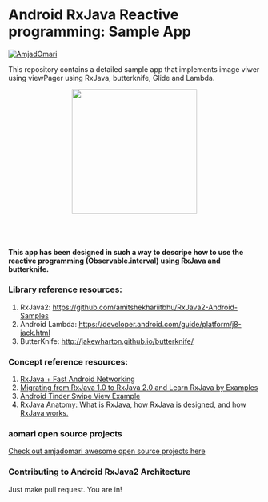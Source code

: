 # Android RxJava Reactive programming: Sample App
[![AmjadOmari](https://firebasestorage.googleapis.com/v0/b/misc-31544.appspot.com/o/aomari.svg?alt=media&token=77658c30-5a06-4e1f-a783-2a51675d16b1)](http://www.amjadomari.com/)

This repository contains a detailed sample app that implements image viwer using viewPager using RxJava, butterknife, Glide and Lambda.
<p align="center">
  <img src="https://firebasestorage.googleapis.com/v0/b/misc-31544.appspot.com/o/slider.PNG?alt=media&token=3e59cedd-6347-42be-8586-da97a6f01966" width="250">
</p>
<br>
<br>

#### This app has been designed in such a way to descripe how to use the reactive programming (Observable.interval) using RxJava and butterknife.

### Library reference resources:
1. RxJava2: https://github.com/amitshekhariitbhu/RxJava2-Android-Samples
2. Android Lambda: https://developer.android.com/guide/platform/j8-jack.html
3. ButterKnife: http://jakewharton.github.io/butterknife/

### Concept reference resources:
1. [RxJava + Fast Android Networking](https://blog.mindorks.com/rxjava-fast-android-networking-6e3d90ee4387#.7hjoex22m)
2. [Migrating from RxJava 1.0 to RxJava 2.0 and Learn RxJava by Examples](https://blog.mindorks.com/migrating-from-rxjava1-to-rxjava2-5dac0a94b4aa#.3lg46kora)
3. [Android Tinder Swipe View Example](https://blog.mindorks.com/android-tinder-swipe-view-example-3eca9b0d4794#.u7i7jbbvy)
4. [RxJava Anatomy: What is RxJava, how RxJava is designed, and how RxJava works.](https://blog.mindorks.com/rxjava-anatomy-what-is-rxjava-how-rxjava-is-designed-and-how-rxjava-works-d357b3aca586)

### aomari open source projects
[Check out amjadomari awesome open source projects here](http://www.amjadomari.com)


### Contributing to Android RxJava2 Architecture
Just make pull request. You are in!
